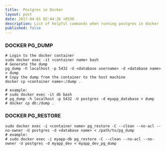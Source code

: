 ```yaml
---
title:  Postgres in Docker
layout: post
date: 2017-04-01 02:44:26 +0530
description: List of helpful commands when running postgres in docker
published: false
---
```


### DOCKER PG_DUMP

    # Login to the docker container
    sudo docker exec -it <container name> bash
    # Generate the dump
    pg_dump -h localhost -p 5432 -U <database username> -d <database name> > dump
    # Copy the dump from the container to the host machine
    docker cp <container name>:/dump .

    # example:
    # sudo docker exec -it db bash
    # pg_dump -h localhost -p 5432 -U postgres -d myapp_database > dump
    # docker cp db:/dump .

### DOCKER PG_RESTORE

    sudo docker exec -i <container name> pg_restore -C --clean --no-acl --no-owner -U postgres -d <database name> < /path/to/pg_dump
    # example:
    # sudo docker exec -i myapp-db pg_restore -C --clean --no-acl --no-owner -U postgres -d myapp_dev < myapp_dev_pg_dump

